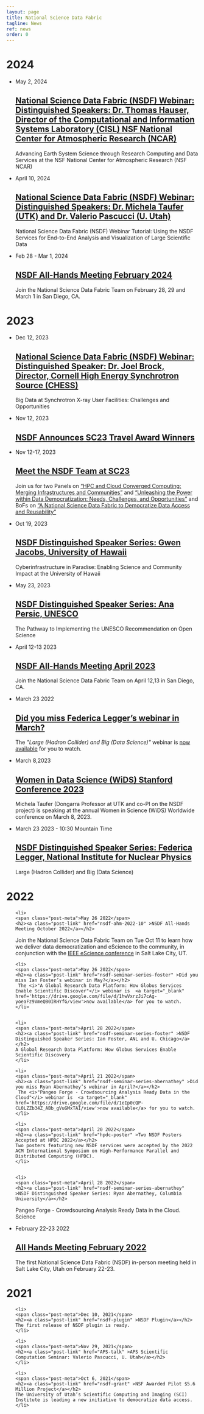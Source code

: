 ```yaml
---
layout: page
title: National Science Data Fabric
tagline: News
ref: news
order: 0
---
```


# 2024

<ul class="post-list">
<li>
<span class="post-meta">May 2, 2024</span>
<h2><a class="post-link" href="nsdf-seminar-series-hauser" >National Science Data Fabric (NSDF) Webinar: Distinguished Speakers: Dr. Thomas Hauser, Director of the Computational and Information Systems Laboratory (CISL) NSF National Center for Atmospheric Research (NCAR)</a></h2>
Advancing Earth System Science through Research Computing and Data Services at the NSF National Center for Atmospheric Research (NSF NCAR)
</li>
</ul>

<ul class="post-list">
<li>
<span class="post-meta">April 10, 2024</span>
<h2><a class="post-link" href="nsdf-seminar-series-tutorial" >National Science Data Fabric (NSDF) Webinar: Distinguished Speakers: Dr. Michela Taufer (UTK) and Dr. Valerio Pascucci (U. Utah)</a></h2>
National Science Data Fabric (NSDF) Webinar Tutorial: Using the NSDF Services for End-to-End Analysis and Visualization of Large Scientific Data
</li>
</ul>

<ul class="post-list">
<li>
<span class="post-meta">Feb 28 - Mar 1, 2024</span>
<h2><a class="post-link" href="nsdf-ahm-2024-02" >NSDF All-Hands Meeting February 2024</a></h2>
Join the National Science Data Fabric Team on February 28, 29 and March 1 in San Diego, CA.
</li>
</ul>

# 2023

<ul class="post-list">
<li>
<span class="post-meta">Dec 12, 2023</span>
<h2><a class="post-link" href="nsdf-seminar-series-brock" >National Science Data Fabric (NSDF) Webinar: Distinguished Speaker: Dr. Joel Brock, Director, Cornell High Energy Synchrotron Source (CHESS)</a></h2>
Big Data at Synchrotron X-ray User Facilities: Challenges and Opportunities
</li>
</ul>

<ul class="post-list">
<li>
<span class="post-meta">Nov 12, 2023</span>
<h2><a class="post-link" href="nsdf-travel-award-winners" >NSDF Announces SC23 Travel Award Winners</a></h2>
</li>
</ul>

<ul class="post-list">
<li>
<span class="post-meta">Nov 12-17, 2023</span>
<h2><a class="post-link" href="nsdf-news-sc" >Meet the NSDF Team at SC23</a></h2>
Join us for two Panels on <a href="https://sc23.supercomputing.org/presentation/?id=pan110&sess=sess193">“HPC and Cloud Converged Computing: Merging Infrastructures and Communities”</a> and <a href="https://sc23.supercomputing.org/presentation/?id=pan111&sess=sess194">“Unleashing the Power within Data Democratization: Needs, Challenges, and Opportunities”</a> and BoFs on <a href="https://sc23.supercomputing.org/presentation/?id=bof188&sess=sess413">“A National Science Data Fabric to Democratize Data Access and Reusability”</a>
</li>
</ul>

<ul class="post-list">
<li>
<span class="post-meta">Oct 19, 2023</span>
<h2><a class="post-link" href="nsdf-seminar-series-jacobs" >NSDF Distinguished Speaker Series: Gwen Jacobs, University of Hawaii</a></h2>
Cyberinfrastructure in Paradise: Enabling Science and Community Impact at the University of Hawaii
</li>
</ul>

<ul class="post-list">
<li>
<span class="post-meta">May 23, 2023</span>
<h2><a class="post-link" href="nsdf-seminar-series-persic" >NSDF Distinguished Speaker Series: Ana Persic, UNESCO</a></h2>
The Pathway to Implementing the UNESCO Recommendation on Open Science
</li>
</ul>

<ul class="post-list">
<li>
<span class="post-meta">April  12-13 2023</span> 
<h2><a class="post-link" href="nsdf-ahm-2023-04" >NSDF All-Hands Meeting April 2023</a></h2>
Join the National Science Data Fabric Team on April 12,13 in San Diego, CA.
</li>	
</ul>

<ul class="post-list">
<li>
<span class="post-meta">March 23 2022</span> 
<h2><a class="post-link" href="nsdf-seminar-series-legger" >Did you miss Federica Legger’s webinar in March?</a></h2>
	The <i>"Large (Hadron Collider) and Big (Data Science)"</i> webinar is  <a target="_blank" href='https://drive.google.com/file/d/1ZcdikHGTy_0tRldI3xZaHEmczFntoUQg/view?usp=sharing'>now available</a> for you to watch.
</li>
</ul>

<ul class="post-list">
<li>
<span class="post-meta">March 8,2023</span>
<h2><a class="post-link" href="nsdf-wids" >Women in Data Science (WiDS) Stanford Conference 2023</a></h2>
Michela Taufer (Dongarra Professor at UTK and co-PI on the NSDF project) is speaking at the annual Women in Science (WiDS) Worldwide conference on March 8, 2023.
</li>
</ul>

<ul class="post-list">
<li>
<span class="post-meta">March 23 2023 - 10:30 Mountain Time</span>
<h2><a class="post-link" href="nsdf-seminar-series-legger" >NSDF Distinguished Speaker Series: Federica Legger, National Institute for Nuclear Physics</a></h2>
Large (Hadron Collider) and Big (Data Science)
</li>
</ul>

# 2022

<ul class="post-list">

    <li>
    <span class="post-meta">May 26 2022</span>
    <h2><a class="post-link" href="nsdf-ahm-2022-10" >NSDF All-Hands Meeting October 2022</a></h2>

Join the National Science Data Fabric Team on Tue Oct 11 to learn how we deliver data democratization and eScience to the community,
in conjunction with the <a href="https://www.escience-conference.org/2022/">IEEE eScience conference</a> in Salt Lake City, UT.

</li>

    <li>
    <span class="post-meta">May 26 2022</span>
    <h2><a class="post-link" href="nsdf-seminar-series-foster" >Did you miss Ian Foster’s webinar in May?</a></h2>
     The <i>"A Global Research Data Platform: How Globus Services Enable Scientific Discover"</i> webinar is  <a target="_blank" href='https://drive.google.com/file/d/1hwVxrzJi7cAg-yoeaFz9VmeQB0IRHYfG/view'>now available</a> for you to watch.
    </li>


    <li>
    <span class="post-meta">April 28 2022</span>
    <h2><a class="post-link" href="nsdf-seminar-series-foster" >NSDF Distinguished Speaker Series: Ian Foster, ANL and U. Chicago</a></h2>
    A Global Research Data Platform: How Globus Services Enable Scientific Discovery
    </li>

    <li>
    <span class="post-meta">April 21 2022</span>
    <h2><a class="post-link" href="nsdf-seminar-series-abernathey" >Did you miss Ryan Abernathey’s webinar in April?</a></h2>
     The <i>"Pangeo Forge - Crowdsourcing Analysis Ready Data in the Cloud"</i> webinar is  <a target="_blank" href='https://drive.google.com/file/d/1eIp0cQP-CL0LZZb34Z_ABb_gVuGMxTAI/view'>now available</a> for you to watch.
    </li>

    <li>
    <span class="post-meta">April 20 2022</span>
    <h2><a class="post-link" href="hpdc-poster" >Two NSDF Posters Accepted at HPDC 2022</a></h2>
    Two posters featuring new NSDF services were accepted by the 2022 ACM International Symposium on High-Performance Parallel and Distributed Computing (HPDC).
    </li>


    <li>
    <span class="post-meta">April 28 2022</span>
    <h2><a class="post-link" href="nsdf-seminar-series-abernathey" >NSDF Distinguished Speaker Series: Ryan Abernathey, Columbia University</a></h2>

Pangeo Forge - Crowdsourcing Analysis Ready Data in the Cloud. Science

</li>
<li>
<span class="post-meta">February 22-23 2022</span>
<h2><a class="post-link" href="nsdf-ahm-2022-02" >All Hands Meeting February 2022</a></h2>
The first National Science Data Fabric (NSDF) in-person meeting held in Salt Lake City, Utah on February 22-23.
</li>

</ul>

# 2021

<ul class="post-list">
		
	<li>
	<span class="post-meta">Dec 10, 2021</span>
	<h2><a class="post-link" href="nsdf-plugin" >NSDF Plugin</a></h2>
	The first release of NSDF plugin is ready. 
	</li>
		
	<li>
	<span class="post-meta">Nov 29, 2021</span>
	<h2><a class="post-link" href="APS-talk" >APS Scientific Computation Seminar: Valerio Pascucci, U. Utah</a></h2>
	</li>
	
	<li>
	<span class="post-meta">Oct 6, 2021</span>
	<h2><a class="post-link" href="nsdf-grant" >NSF Awarded Pilot $5.6 Million Project</a></h2>
	The University of Utah’s Scientific Computing and Imaging (SCI) Institute is leading a new initiative to democratize data access.
	</li>

</ul>
